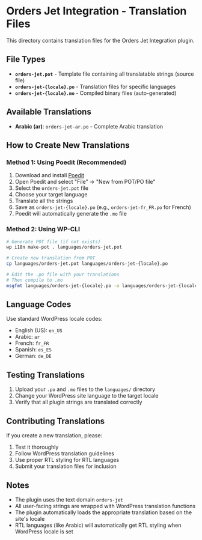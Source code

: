 # Orders Jet Integration - Translation Files

This directory contains translation files for the Orders Jet Integration plugin.

## File Types

- **`orders-jet.pot`** - Template file containing all translatable strings (source file)
- **`orders-jet-{locale}.po`** - Translation files for specific languages
- **`orders-jet-{locale}.mo`** - Compiled binary files (auto-generated)

## Available Translations

- **Arabic (ar)**: `orders-jet-ar.po` - Complete Arabic translation

## How to Create New Translations

### Method 1: Using Poedit (Recommended)

1. Download and install [Poedit](https://poedit.net/)
2. Open Poedit and select "File" → "New from POT/PO file"
3. Select the `orders-jet.pot` file
4. Choose your target language
5. Translate all the strings
6. Save as `orders-jet-{locale}.po` (e.g., `orders-jet-fr_FR.po` for French)
7. Poedit will automatically generate the `.mo` file

### Method 2: Using WP-CLI

```bash
# Generate POT file (if not exists)
wp i18n make-pot . languages/orders-jet.pot

# Create new translation from POT
cp languages/orders-jet.pot languages/orders-jet-{locale}.po

# Edit the .po file with your translations
# Then compile to .mo
msgfmt languages/orders-jet-{locale}.po -o languages/orders-jet-{locale}.mo
```

## Language Codes

Use standard WordPress locale codes:
- English (US): `en_US`
- Arabic: `ar`
- French: `fr_FR`
- Spanish: `es_ES`
- German: `de_DE`

## Testing Translations

1. Upload your `.po` and `.mo` files to the `languages/` directory
2. Change your WordPress site language to the target locale
3. Verify that all plugin strings are translated correctly

## Contributing Translations

If you create a new translation, please:

1. Test it thoroughly
2. Follow WordPress translation guidelines
3. Use proper RTL styling for RTL languages
4. Submit your translation files for inclusion

## Notes

- The plugin uses the text domain `orders-jet`
- All user-facing strings are wrapped with WordPress translation functions
- The plugin automatically loads the appropriate translation based on the site's locale
- RTL languages (like Arabic) will automatically get RTL styling when WordPress locale is set
